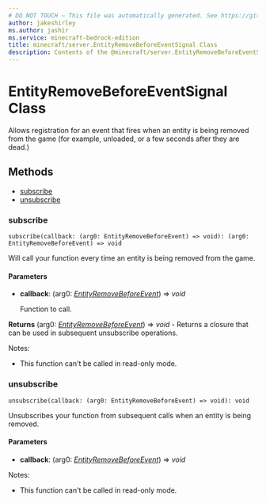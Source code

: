 ```yaml
---
# DO NOT TOUCH — This file was automatically generated. See https://github.com/mojang/minecraftapidocsgenerator to modify descriptions, examples, etc.
author: jakeshirley
ms.author: jashir
ms.service: minecraft-bedrock-edition
title: minecraft/server.EntityRemoveBeforeEventSignal Class
description: Contents of the @minecraft/server.EntityRemoveBeforeEventSignal class.
---
```

# EntityRemoveBeforeEventSignal Class

Allows registration for an event that fires when an entity is being removed from  the game (for example, unloaded, or a few seconds after they are dead.)

## Methods
- [subscribe](#subscribe)
- [unsubscribe](#unsubscribe)

### **subscribe**
`
subscribe(callback: (arg0: EntityRemoveBeforeEvent) => void): (arg0: EntityRemoveBeforeEvent) => void
`

Will call your function every time an entity is being removed from the game.

#### **Parameters**
- **callback**: (arg0: [*EntityRemoveBeforeEvent*](EntityRemoveBeforeEvent.md)) => *void*
  
  Function to call.

**Returns** (arg0: [*EntityRemoveBeforeEvent*](EntityRemoveBeforeEvent.md)) => *void* - Returns a closure that can be used in subsequent unsubscribe operations.
  
Notes:
- This function can't be called in read-only mode.

### **unsubscribe**
`
unsubscribe(callback: (arg0: EntityRemoveBeforeEvent) => void): void
`

Unsubscribes your function from subsequent calls when an entity is being removed.

#### **Parameters**
- **callback**: (arg0: [*EntityRemoveBeforeEvent*](EntityRemoveBeforeEvent.md)) => *void*
  
Notes:
- This function can't be called in read-only mode.

